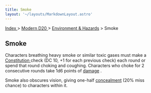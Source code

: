 ```yaml
---
title: Smoke
layout: '~/layouts/MarkdownLayout.astro'
---
```


[ Index ](/) > [ Modern D20 ](/modern.d20.srd) > [ Environment & Hazards](/modern.d20.srd/environment.hazards) > Smoke

##  Smoke

Characters breathing heavy smoke or similar toxic gases must make a [Constitution ](/modern.d20.srd/basics/ability.scores) check (DC 10, +1 for
each previous check) each round or spend that round choking and coughing.
Characters who choke for 2 consecutive rounds take 1d6 points of [ damage](/modern.d20.srd/combat/damage) .

Smoke also obscures vision, giving one-half [ concealment](/modern.d20.srd/combat/concealment) (20% miss chance) to characters within
it.


